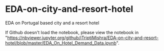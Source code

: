 # EDA-on-city-and-resort-hotel
EDA on Portugal based city and a resort hotel


If Github doesn't load the notebook, please view the notebook in "https://nbviewer.jupyter.org/github/iTriptiMishra/EDA-on-city-and-resort-hotel/blob/master/EDA_On_Hotel_Demand_Data.ipynb".
